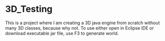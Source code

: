 # 3D_Testing
This is a project where I am creating a 3D java engine from scratch without many 3D classes, because why not. To use either open in Eclipse IDE or download executable jar file, use F3 to generate world.
